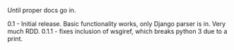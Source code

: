 Until proper docs go in.

0.1 - Initial release.  Basic functionality works, only Django parser is in. Very much RDD.
0.1.1 - fixes inclusion of wsgiref, which breaks python 3 due to a print.